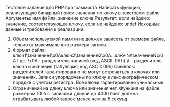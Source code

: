 Тестовое задание для PHP программиста
Написать функцию, реализующую бинарный поиск значения по ключу в текстовом файле.
Аргументы: имя файла, значение ключа
Результат: если найдено: значение, соответствующее ключу, если не найдено: undef
Исходные данные и требования к реализации:
1. Объем используемой памяти не должен зависеть от размера файла, только от максимального размера записи.
2. Формат файла: ключ1\tзначение1\x0Aключ2\tзначение2\x0A...ключN\tзначениеN\x0A Где: \x0A - разделитель записей (код ASCII: 0Ah) \t - разделитель ключа и значения (табуляция, код ASCII: 09h) Символы разделителей гарантированно не могут встречаться в ключах или значениях. Записи упорядочены по ключу в лексикографическом порядке с учетом регистра. Все ключи гарантированно уникальные.
3. Ограничений на длину ключа или значения нет.
Функция на файле размером 10Гб с записями длиной до 4000 байт должна отрабатывать любой запрос менее чем за 5 секунд.
